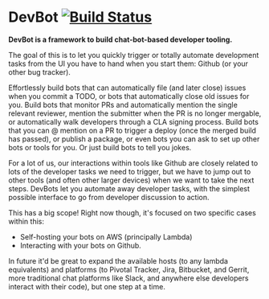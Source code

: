 # DevBot [![Build Status](https://travis-ci.org/pimterry/dev-bot.png)](https://travis-ci.org/pimterry/dev-bot)

**DevBot is a framework to build chat-bot-based developer tooling.**

The goal of this is to let you quickly trigger or totally automate development tasks from the UI you have to hand when you start them: Github (or your other bug tracker).

Effortlessly build bots that can automatically file (and later close) issues when you commit a TODO, or bots that automatically close old issues for you. Build bots that monitor PRs and automatically mention the single relevant reviewer, mention the submitter when the PR is no longer mergable, or automatically walk developers through a CLA signing process. Build bots that you can @ mention on a PR to trigger a deploy (once the merged build has passed), or publish a package, or even bots you can ask to set up other bots or tools for you. Or just build bots to tell you jokes.

For a lot of us, our interactions within tools like Github are closely related to lots of the developer tasks we need to trigger, but we have to jump out to other tools (and often other larger devices) when we want to take the next steps. DevBots let you automate away developer tasks, with the simplest possible interface to go from developer discussion to action.

This has a big scope! Right now though, it's focused on two specific cases within this:

* Self-hosting your bots on AWS (principally Lambda)
* Interacting with your bots on Github.

In future it'd be great to expand the available hosts (to any lambda equivalents) and platforms (to Pivotal Tracker, Jira, Bitbucket, and Gerrit, more traditional chat platforms like Slack, and anywhere else developers interact with their code), but one step at a time.
